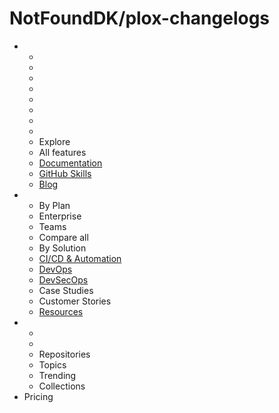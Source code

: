 # NotFoundDK/plox-changelogs

*
  *
  *
  *
  *
  *
  *
  *
  *
  * Explore
  * All features
  * [Documentation](https://docs.github.com/)
  * [GitHub Skills](https://skills.github.com/)
  * [Blog](https://github.blog/)
*
  * By Plan
  * Enterprise
  * Teams
  * Compare all
  * By Solution
  * [CI/CD & Automation](https://resources.github.com/ci-cd/)
  * [DevOps](https://resources.github.com/devops/)
  * [DevSecOps](https://resources.github.com/devops/fundamentals/devsecops/)
  * Case Studies
  * Customer Stories
  * [Resources](https://resources.github.com/)
*
  *
  *
  * Repositories
  * Topics
  * Trending
  * Collections
* Pricing
